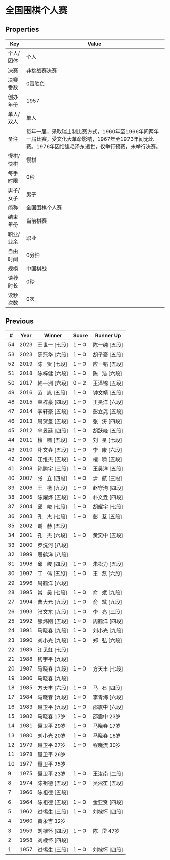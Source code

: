 # 全国围棋个人赛

## Properties

| Key | Value |
| --- | ----- |
| 个人/团体 | 个人 |
| 决赛 | 非挑战赛决赛 |
| 决赛番数 | 0番胜负 |
| 创办年份 | 1957 |
| 单人/双人 | 单人 |
| 备注 | 每年一届，采取瑞士制比赛方式，1960年至1966年间两年一届比赛，受文化大革命影响，1967年至1973年间无比赛。1976年因恰逢毛泽东逝世，仅举行预赛，未举行决赛。 |
| 慢棋/快棋 | 慢棋 |
| 每手时限 | 0秒 |
| 男子/女子 | 男子 |
| 简称 | 全国围棋个人赛 |
| 结束年份 | 当前棋赛 |
| 职业/业余 | 职业 |
| 自由时间 | 0分钟 |
| 规模 | 中国棋战 |
| 读秒时长 | 0秒 |
| 读秒次数 | 0次 |

## Previous

| # | Year | Winner | Score | Runner Up |
| --- | --- | --- | --- | --- |
| 54 | 2023 | 王世一 [七段] | 1 ~ 0 | 陈一纯 [五段] |
| 53 | 2023 | 薛冠华 [六段] | 1 ~ 0 | 胡子豪 [五段] |
| 52 | 2019 | 陈   贤 [七段] | 1 ~ 0 | 应一韬 [五段] |
| 51 | 2018 | 陈梓健 [六段] | 1 ~ 0 | 陈   浩 [六段] |
| 50 | 2017 | 韩一洲 [六段] | 0 ~ 2 | 王泽锦 [五段] |
| 49 | 2016 | 范   胤 [五段] | 1 ~ 0 | 钟文靖 [五段] |
| 48 | 2015 | 辜梓豪 [四段] | 1 ~ 0 | 王昊洋 [六段] |
| 47 | 2014 | 李轩豪 [五段] | 1 ~ 0 | 彭立尧 [五段] |
| 46 | 2013 | 周贺玺 [五段] | 1 ~ 0 | 张   涛 [四段] |
| 45 | 2012 | 芈昱廷 [四段] | 1 ~ 0 | 胡跃峰 [五段] |
| 44 | 2011 | 檀   啸 [五段] | 1 ~ 0 | 刘   星 [七段] |
| 43 | 2010 | 朴文垚 [五段] | 1 ~ 0 | 李   康 [六段] |
| 42 | 2009 | 江维杰 [五段] | 1 ~ 0 | 檀   啸 [五段] |
| 41 | 2008 | 孙腾宇 [三段] | 1 ~ 0 | 王昊洋 [五段] |
| 40 | 2007 | 张   立 [四段] | 1 ~ 0 | 尹   航 [三段] |
| 39 | 2006 | 王   檄 [九段] | 1 ~ 0 | 赵守洵 [四段] |
| 38 | 2005 | 陈耀烨 [五段] | 1 ~ 0 | 朴文垚 [四段] |
| 37 | 2004 | 邱   峻 [七段] | 1 ~ 0 | 胡耀宇 [七段] |
| 36 | 2003 | 孔   杰 [七段] | 1 ~ 0 | 彭   荃 [五段] |
| 35 | 2002 | 谢   赫 [五段] |  |  |
| 34 | 2001 | 孔   杰 [六段] | 1 ~ 0 | 黄奕中 [五段] |
| 33 | 2000 | 罗洗河 [八段] |  |  |
| 32 | 1999 | 周鹤洋 [八段] |  |  |
| 31 | 1998 | 邱   峻 [四段] | 1 ~ 0 | 朱松力 [五段] |
| 30 | 1997 | 丁   伟 [五段] | 1 ~ 0 | 王   磊 [六段] |
| 29 | 1996 | 周鹤洋 [六段] |  |  |
| 28 | 1995 | 常   昊 [七段] | 1 ~ 0 | 俞   斌 [九段] |
| 27 | 1994 | 曹大元 [九段] | 1 ~ 0 | 俞   斌 [九段] |
| 26 | 1993 | 张文东 [九段] | 1 ~ 0 | 李   亮 [三段] |
| 25 | 1992 | 邵炜刚 [五段] | 1 ~ 0 | 周鹤洋 [四段] |
| 24 | 1991 | 马晓春 [九段] | 1 ~ 0 | 刘小光 [九段] |
| 23 | 1990 | 刘小光 [九段] | 1 ~ 0 | 郑   弘 [六段] |
| 22 | 1989 | 汪见虹 [七段] |  |  |
| 21 | 1988 | 钱宇平 [九段] |  |  |
| 20 | 1987 | 马晓春 [九段] | 1 ~ 0 | 方天丰 [七段] |
| 19 | 1986 | 马晓春 [九段] |  |  |
| 18 | 1985 | 方天丰 [六段] | 1 ~ 0 | 马   石 [四段] |
| 17 | 1984 | 马晓春 [九段] | 1 ~ 0 | 李青海 [六段] |
| 16 | 1983 | 聂卫平 [九段] | 1 ~ 0 | 邵震中 [六段] |
| 15 | 1982 | 马晓春 17岁 | 1 ~ 0 | 邵震中 23岁 |
| 14 | 1981 | 聂卫平 29岁 | 1 ~ 0 | 马晓春 17岁 |
| 13 | 1980 | 刘小光 20岁 | 1 ~ 0 | 马晓春 16岁 |
| 12 | 1979 | 聂卫平 27岁 | 1 ~ 0 | 程晓流 30岁 |
| 11 | 1978 | 聂卫平 26岁 |  |  |
| 10 | 1977 | 聂卫平 25岁 |  |  |
| 9 | 1975 | 聂卫平 23岁 | 1 ~ 0 | 王汝南 [二段] |
| 8 | 1974 | 陈祖德 [五段] | 1 ~ 0 | 吴淞笙 [五段] |
| 7 | 1966 | 陈祖德 [五段] |  |  |
| 6 | 1964 | 陈祖德 [五段] | 1 ~ 0 | 金亚贤 [四段] |
| 5 | 1962 | 过惕生 [三段] | 1 ~ 0 | 刘棣怀 [四段] |
| 4 | 1960 | 黄永吉 32岁 |  |  |
| 3 | 1959 | 刘棣怀 [四段] | 1 ~ 0 | 陈   岱 47岁 |
| 2 | 1958 | 刘棣怀 [四段] |  |  |
| 1 | 1957 | 过惕生 [三段] | 1 ~ 0 | 刘棣怀 [四段] |

